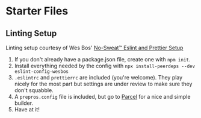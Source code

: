 # Starter Files

## Linting Setup

Linting setup courtesy of Wes Bos' [No-Sweat™ Eslint and Prettier Setup](<https://github.com/wesbos/eslint-config-wesbos#no-sweat-eslint-and-prettier-setup>)

1. If you don't already have a package.json file, create one with `npm init`.
2. Install everything needed by the config with `npx install-peerdeps --dev eslint-config-wesbos`
3. `.eslintrc` and `prettierrc` are included (you're welcome). They play nicely for the most part but settings are under review to make sure they don't squabble.
4. A `prepros.config` file is included, but go to [Parcel](https://parceljs.org/getting-started/webapp/) for a nice and simple builder.
5. Have at it!
